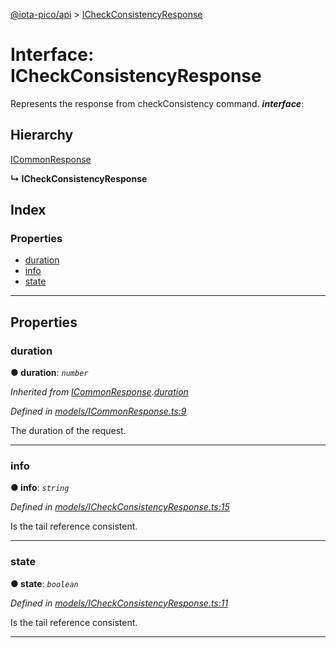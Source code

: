 [@iota-pico/api](../README.md) > [ICheckConsistencyResponse](../interfaces/icheckconsistencyresponse.md)

# Interface: ICheckConsistencyResponse

Represents the response from checkConsistency command.
*__interface__*: 

## Hierarchy

 [ICommonResponse](icommonresponse.md)

**↳ ICheckConsistencyResponse**

## Index

### Properties

* [duration](icheckconsistencyresponse.md#duration)
* [info](icheckconsistencyresponse.md#info)
* [state](icheckconsistencyresponse.md#state)

---

## Properties

<a id="duration"></a>

###  duration

**●  duration**:  *`number`* 

*Inherited from [ICommonResponse](icommonresponse.md).[duration](icommonresponse.md#duration)*

*Defined in [models/ICommonResponse.ts:9](https://github.com/iotaeco/iota-pico-api/blob/6fd129f/src/models/ICommonResponse.ts#L9)*

The duration of the request.

___

<a id="info"></a>

###  info

**●  info**:  *`string`* 

*Defined in [models/ICheckConsistencyResponse.ts:15](https://github.com/iotaeco/iota-pico-api/blob/6fd129f/src/models/ICheckConsistencyResponse.ts#L15)*

Is the tail reference consistent.

___

<a id="state"></a>

###  state

**●  state**:  *`boolean`* 

*Defined in [models/ICheckConsistencyResponse.ts:11](https://github.com/iotaeco/iota-pico-api/blob/6fd129f/src/models/ICheckConsistencyResponse.ts#L11)*

Is the tail reference consistent.

___

